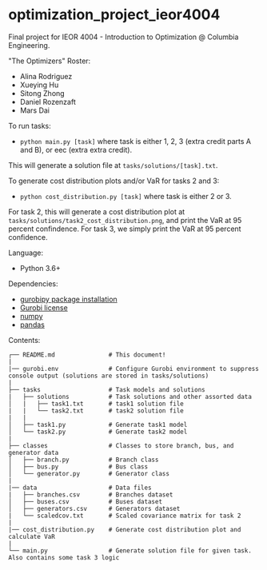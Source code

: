 # optimization_project_ieor4004
Final project for IEOR 4004 - Introduction to Optimization @ Columbia Engineering.

"The Optimizers" Roster:
- Alina Rodriguez
- Xueying Hu
- Sitong Zhong
- Daniel Rozenzaft
- Mars Dai


To run tasks:
- `python main.py [task]`
where task is either 1, 2, 3 (extra credit parts A and B), or eec (extra extra credit).

This will generate a solution file at `tasks/solutions/[task].txt`.


To generate cost distribution plots and/or VaR for tasks 2 and 3:
- `python cost_distribution.py [task]`
where task is either 2 or 3.

For task 2, this will generate a cost distribution plot at `tasks/solutions/task2_cost_distribution.png`, and print the VaR at 95 percent confindence.
For task 3, we simply print the VaR at 95 percent confidence.


Language:
- Python 3.6+

Dependencies:
- [gurobipy package installation](https://pypi.org/project/gurobipy/)
- [Gurobi license](https://www.gurobi.com/academia/academic-program-and-licenses/)
- [numpy](https://pypi.org/project/numpy/)
- [pandas](https://pypi.org/project/pandas/)

Contents:
```
┌── README.md               # This document!
|
|── gurobi.env              # Configure Gurobi environment to suppress console output (solutions are stored in tasks/solutions)
|
├── tasks                   # Task models and solutions
|   ├── solutions           # Task solutions and other assorted data
│   |   ├── task1.txt       # task1 solution file
|   |   └── task2.txt       # task2 solution file
|   |
│   ├── task1.py            # Generate task1 model
│   └── task2.py            # Generate task2 model
|
├── classes                 # Classes to store branch, bus, and generator data
│   ├── branch.py           # Branch class
│   ├── bus.py              # Bus class
│   └── generator.py        # Generator class
|
|── data                    # Data files
|   ├── branches.csv        # Branches dataset
│   ├── buses.csv           # Buses dataset
│   ├── generators.csv      # Generators dataset
|   └── scaledcov.txt       # Scaled covariance matrix for task 2
|
|── cost_distribution.py    # Generate cost distribution plot and calculate VaR
|
└── main.py                 # Generate solution file for given task. Also contains some task 3 logic
```